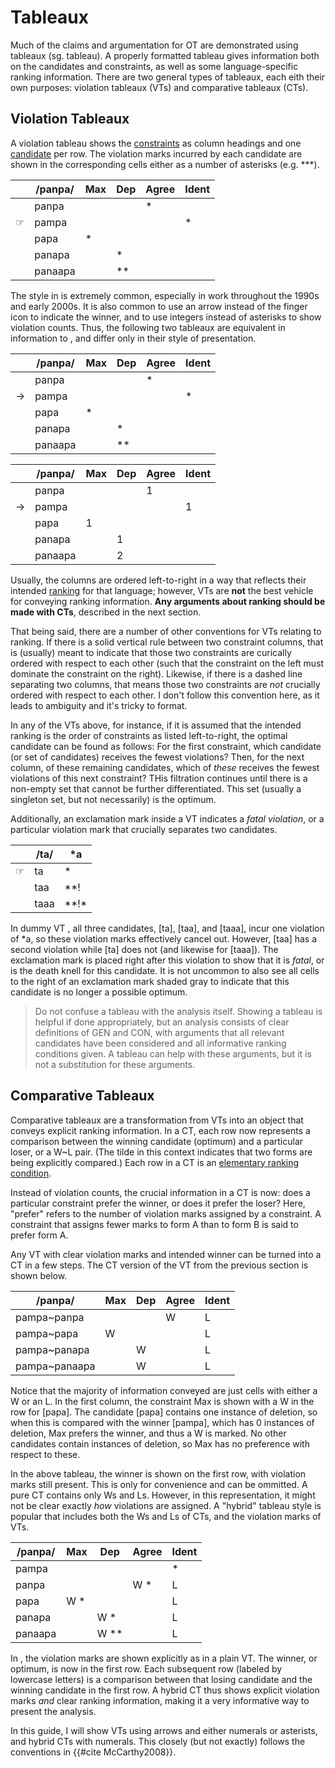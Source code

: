# Tableaux

Much of the claims and argumentation for OT are demonstrated using tableaux (sg. tableau). A properly formatted tableau gives information both on the candidates and constraints, as well as some language-specific ranking information. There are two general types of tableaux, each eith their own purposes: violation tableaux (VTs) and comparative tableaux (CTs). 

## Violation Tableaux

A violation tableau shows the [constraints](constraints.md) as column headings and one [candidate](candidates.md) per row. The violation marks incurred by each candidate are shown in the corresponding cells either as a number of asterisks (e.g. \*\*\*).

<div class="ottab vt" title="Example VT with finger">

|         | /panpa/ | Max | Dep | Agree | Ident |
| ------- | ------- | --- | --- | ----- | ----- |
|         | panpa   |     |     | *     |       |
| &#9758; | pampa   |     |     |       | *     |
|         | papa    | *   |     |       |       |
|         | panapa  |     | *   |       |       |
|         | panaapa |     | **  |       |       |

</div>

The style in <lref> is extremely common, especially in work throughout the 1990s and early 2000s. It is also common to use an arrow instead of the finger icon to indicate the winner, and to use integers instead of asterisks to show violation counts. Thus, the following two tableaux are equivalent in information to <lref>, and differ only in their style of presentation.  

<div class="ottab vt" title="Example VT with arrow">

|     | /panpa/ | Max | Dep | Agree | Ident |
| --- | ------- | --- | --- | ----- | ----- |
|     | panpa   |     |     | *     |       |
| →   | pampa   |     |     |       | *     |
|     | papa    | *   |     |       |       |
|     | panapa  |     | *   |       |       |
|     | panaapa |     | **  |       |       |

</div>

<div class="ottab vt" title="Example VT with arrow and integer violation marks">

|     | /panpa/ | Max | Dep | Agree | Ident |
| --- | ------- | --- | --- | ----- | ----- |
|     | panpa   |     |     | 1     |       |
| →   | pampa   |     |     |       | 1     |
|     | papa    | 1   |     |       |       |
|     | panapa  |     | 1   |       |       |
|     | panaapa |     | 2   |       |       |

</div>

Usually, the columns are ordered left-to-right in a way that reflects their intended [ranking](rankings.md) for that language; however, VTs are **not** the best vehicle for conveying ranking information. **Any arguments about ranking should be made with CTs**, described in the next section. 

That being said, there are a number of other conventions for VTs relating to ranking. If there is a solid vertical rule between two constraint columns, that is (usually) meant to indicate that those two constraints are curically ordered with respect to each other (such that the constraint on the left must dominate the constraint on the right). Likewise, if there is a dashed line separating two columns, that means those two constraints are *not* crucially ordered with respect to each other. I don't follow this convention here, as it leads to ambiguity and it's tricky to format.

In any of the VTs above, for instance, if it is assumed that the intended ranking is the order of constraints as listed left-to-right, the optimal candidate can be found as follows: For the first constraint, which candidate (or set of candidates) receives the fewest violations? Then, for the next column, of these remaining candidates, which of *these* receives the fewest violations of this next constraint? THis filtration continues until there is a non-empty set that cannot be further differentiated. This set (usually a singleton set, but not necessarily) is the optimum. 

Additionally, an exclamation mark inside a VT indicates a *fatal violation*, or a particular violation mark that crucially separates two candidates. 

<div class="ottab vt" title="VT showing fatal violations">

|         | /ta/ | *a      |
| ------- | ---- | ------- |
| &#9758; | ta   | \*      |
|         | taa  | \*\*!   |
|         | taaa | \*\*!\* |

</div>

In dummy VT <lref>, all three candidates, [ta], [taa], and [taaa], incur one violation of \*a, so these violation marks effectively cancel out. However, [taa] has a second violation while [ta] does not (and likewise for [taaa]). The exclamation mark is placed right after this violation to show that it is *fatal*, or is the death knell for this candidate. It is not uncommon to also see all cells to the right of an exclamation mark shaded gray to indicate that this candidate is no longer a possible optimum. 

> Do not confuse a tableau with the analysis itself. Showing a tableau is helpful if done appropriately, but an analysis consists of clear definitions of GEN and CON, with arguments that all relevant candidates have been considered and all informative ranking conditions given. A tableau can help with these arguments, but it is not a substitution for these arguments. 

## Comparative Tableaux

Comparative tableaux are a transformation from VTs into an object that conveys explicit ranking information. In a CT, each row now represents a comparison between the winning candidate (optimum) and a particular loser, or a W~L pair. (The tilde in this context indicates that two forms are being explicitly compared.) Each row in a CT is an [elementary ranking condition](erc.md).

Instead of violation counts, the crucial information in a CT is now: does a particular constraint prefer the winner, or does it prefer the loser? Here, "prefer" refers to the number of violation marks assigned by a constraint. A constraint that assigns fewer marks to form A than to form B is said to prefer form A. 

Any VT with clear violation marks and intended winner can be turned into a CT in a few steps. The CT version of the VT from the previous section is shown below.

<div class="ottab ct" title="'Pure' CT">

| /panpa/       | Max | Dep | Agree | Ident |
| ------------- | --- | --- | ----- | ----- |
| pampa~panpa   |     |     | W     | L     |
| pampa~papa    | W   |     |       | L     |
| pampa~panapa  |     | W   |       | L     |
| pampa~panaapa |     | W   |       | L     |

</div>

Notice that the majority of information conveyed are just cells with either a W or an L. In the first column, the constraint Max is shown with a W in the row for [papa]. The candidate [papa] contains one instance of deletion, so when this is compared with the winner [pampa], which has 0 instances of deletion, Max prefers the winner, and thus a W is marked. No other candidates contain instances of deletion, so Max has no preference with respect to these. 

In the above tableau, the winner is shown on the first row, with violation marks still present. This is only for convenience and can be ommitted. A pure CT contains only Ws and Ls. However, in this representation, it might not be clear exactly *how* violations are assigned. A "hybrid" tableau style is popular that includes both the Ws and Ls of CTs, and the violation marks of VTs.

<div class="ottab hy" title="Hybrid CT">

| /panpa/ | Max   | Dep    | Agree  | Ident |
| ------- | ----- | ------ | ------ | ----- |
| pampa   |       |        |        | \*    |
| panpa   |       |        | W   \* | L     |
| papa    | W  \* |        |        | L     |
| panapa  |       | W \*   |        | L     |
| panaapa |       | W \*\* |        | L     |

</div>

In <lref>, the violation marks are shown explicitly as in a plain VT. The winner, or optimum, is now in the first row. Each subsequent row (labeled by lowercase letters) is a comparison between that losing candidate and the winning candidate in the first row. A hybrid CT thus shows explicit violation marks *and* clear ranking information, making it a very informative way to present the analysis. 

In this guide, I will show VTs using arrows and either numerals or asterists, and hybrid CTs with numerals. This closely (but not exactly) follows the conventions in {{#cite McCarthy2008}}. 


